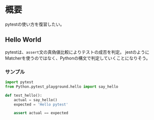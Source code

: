 # 概要

pytestの使い方を復習したい。

## Hello World

pytestは、`assert`文の真偽値比較によりテストの成否を判定。
jestのようにMatcherを使うのではなく、Pythonの構文で判定していくことになりそう。

### サンプル

```Python
import pytest
from Python.pytest_playground.hello import say_hello

def test_hello():
    actual = say_hello()
    expected = 'Hello pytest'

    assert actual == expected
```

